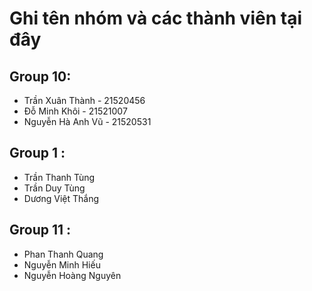# Ghi tên nhóm và các thành viên tại đây

## Group 10:
- Trần Xuân Thành - 21520456
- Đỗ Minh Khôi - 21521007
- Nguyễn Hà Anh Vũ - 21520531

## Group 1 :
- Trần Thanh Tùng
- Trần Duy Tùng
- Dương Việt Thắng
## Group 11 :
- Phan Thanh Quang
- Nguyễn Minh Hiếu
- Nguyễn Hoàng Nguyên

